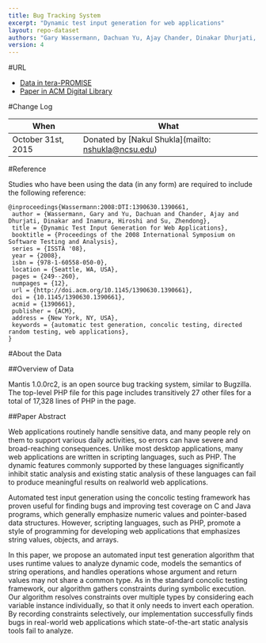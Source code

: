 ```yaml
---
title: Bug Tracking System
excerpt: "Dynamic test input generation for web applications"
layout: repo-dataset
authors: "Gary Wassermann, Dachuan Yu, Ajay Chander, Dinakar Dhurjati, Hiroshi Inamura, Zhendong Su"
version: 4
---
```


#URL

* [Data in tera-PROMISE](https://terapromise.csc.ncsu.edu:8443/!/#repo/view/head/test-generation/mantis)
* [Paper in ACM Digital Library](http://dl.acm.org/citation.cfm?id=1390661)

#Change Log

When | What
---- | ----
October 31st, 2015 | Donated by [Nakul Shukla](mailto: nshukla@ncsu.edu)

#Reference

Studies who have been using the data (in any form) are required to include the following reference:

```
@inproceedings{Wassermann:2008:DTI:1390630.1390661,
 author = {Wassermann, Gary and Yu, Dachuan and Chander, Ajay and Dhurjati, Dinakar and Inamura, Hiroshi and Su, Zhendong},
 title = {Dynamic Test Input Generation for Web Applications},
 booktitle = {Proceedings of the 2008 International Symposium on Software Testing and Analysis},
 series = {ISSTA '08},
 year = {2008},
 isbn = {978-1-60558-050-0},
 location = {Seattle, WA, USA},
 pages = {249--260},
 numpages = {12},
 url = {http://doi.acm.org/10.1145/1390630.1390661},
 doi = {10.1145/1390630.1390661},
 acmid = {1390661},
 publisher = {ACM},
 address = {New York, NY, USA},
 keywords = {automatic test generation, concolic testing, directed random testing, web applications},
}
```

#About the Data

##Overview of Data

Mantis 1.0.0rc2, is an open source bug tracking system, similar to Bugzilla. The top-level PHP file for this page includes transitively 27 other files for a total of 17,328 lines of PHP in the page.

##Paper Abstract

Web applications routinely handle sensitive data, and many people rely on them to support various daily activities, so errors can have severe and broad-reaching consequences. Unlike most desktop applications, many web applications are written in scripting languages, such as PHP. The dynamic features commonly supported by these languages significantly inhibit static analysis and existing static analysis of these languages can fail to produce meaningful results on realworld web applications.

Automated test input generation using the concolic testing framework has proven useful for finding bugs and improving test coverage on C and Java programs, which generally emphasize numeric values and pointer-based data structures. However, scripting languages, such as PHP, promote a style of programming for developing web applications that emphasizes string values, objects, and arrays.

In this paper, we propose an automated input test generation algorithm that uses runtime values to analyze dynamic code, models the semantics of string operations, and handles operations whose argument and return values may not share a common type. As in the standard concolic testing framework, our algorithm gathers constraints during symbolic execution. Our algorithm resolves constraints over multiple types by considering each variable instance individually, so that it only needs to invert each operation. By recording constraints selectively, our implementation successfully finds bugs in real-world web applications which state-of-the-art static analysis tools fail to analyze.
